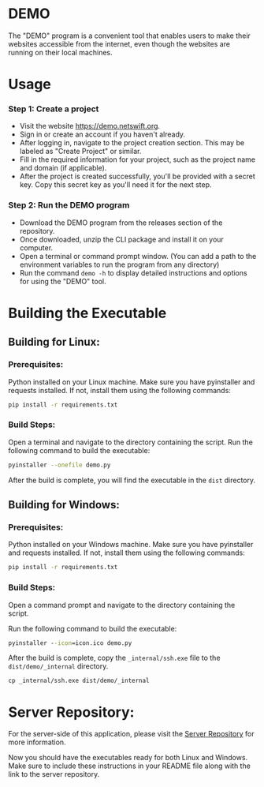 # DEMO
The "DEMO" program is a convenient tool that enables users to make their websites accessible from the internet, even though the websites are running on their local machines.
# Usage
### Step 1: Create a project
- Visit the website https://demo.netswift.org.
- Sign in or create an account if you haven't already.
- After logging in, navigate to the project creation section. This may be labeled as "Create Project" or similar.
- Fill in the required information for your project, such as the project name and domain (if applicable).
- After the project is created successfully, you'll be provided with a secret key. Copy this secret key as you'll need it for the next step.
### Step 2: Run the DEMO program
- Download the DEMO program from the releases section of the repository.
- Once downloaded, unzip the CLI package and install it on your computer.
- Open a terminal or command prompt window. (You can add a path to the environment variables to run the program from any directory)
- Run the command `demo -h` to display detailed instructions and options for using the "DEMO" tool.
# Building the Executable
## Building for Linux:
### Prerequisites:
Python installed on your Linux machine.
Make sure you have pyinstaller and requests installed. If not, install them using the following commands:
```bash
pip install -r requirements.txt
```
### Build Steps:
Open a terminal and navigate to the directory containing the script.
Run the following command to build the executable:
```bash
pyinstaller --onefile demo.py
```
After the build is complete, you will find the executable in the `dist` directory.

## Building for Windows:
### Prerequisites:
Python installed on your Windows machine.
Make sure you have pyinstaller and requests installed. If not, install them using the following commands:
```cmd
pip install -r requirements.txt
```
### Build Steps:
Open a command prompt and navigate to the directory containing the script.

Run the following command to build the executable:
```cmd
pyinstaller --icon=icon.ico demo.py
```

After the build is complete, copy the `_internal/ssh.exe` file to the `dist/demo/_internal` directory.
```
cp _internal/ssh.exe dist/demo/_internal
```

# Server Repository:
For the server-side of this application, please visit the [Server Repository](https://github.com/q2kit/demo-server) for more information.

Now you should have the executables ready for both Linux and Windows. Make sure to include these instructions in your README file along with the link to the server repository.